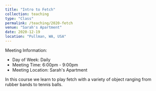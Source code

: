 ```yaml
---
title: "Intro to Fetch"
collection: teaching
type: "Class"
permalink: /teaching/2020-fetch
venue: "Sarah's Apartment"
date: 2020-12-19
location: "Pullman, WA, USA"
---
```

Meeting Information:
- Day of Week: Daily
- Meeting Time: 6:00pm - 9:00pm
- Meeting Location: Sarah's Apartment

In this course we learn to play fetch with a variety of object ranging from rubber bands to tennis balls.

